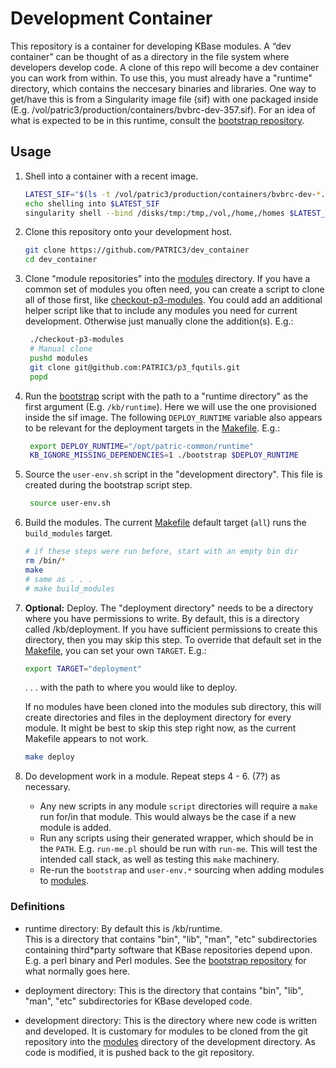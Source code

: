 # Development Container

This repository is a container for developing KBase modules.
A “dev container” can be thought of as a directory in the
file system where developers develop code. A clone of this repo
will become a dev container you can work from within.
To use this, you must already have a "runtime" directory, which
contains the neccesary binaries and libraries. One way to get/have this
is from a Singularity image file (sif) with one packaged inside
(E.g. /vol/patric3/production/containers/bvbrc-dev-357.sif).
For an idea of
what is expected to be in this runtime, consult the [bootstrap
repository](https://github.com/olsonanl/bootstrap).

## Usage

1. Shell into a container with a recent image.
   ```bash
   LATEST_SIF="$(ls -t /vol/patric3/production/containers/bvbrc-dev-*.sif | head -n 1)"
   echo shelling into $LATEST_SIF
   singularity shell --bind /disks/tmp:/tmp,/vol,/home,/homes $LATEST_SIF
   ```

2. Clone this repository onto your development host.
   ```bash
   git clone https://github.com/PATRIC3/dev_container
   cd dev_container
   ```

3. Clone "module repositories" into the [modules](modules) directory. If you have
a common set of modules you often need, you can create a script to
clone all of those first, like [checkout-p3-modules](checkout-p3-modules).
You could add an additional helper script like that to include any modules
you need for current development. Otherwise just manually clone the addition(s).
E.g.:
   ```bash
    ./checkout-p3-modules
    # Manual clone
    pushd modules
    git clone git@github.com:PATRIC3/p3_fqutils.git
    popd
   ```

4. Run the [bootstrap](bootstrap) script with the path to a "runtime directory"
as the first argument (E.g. `/kb/runtime`). Here we will use the one provisioned
inside the sif image. The following `DEPLOY_RUNTIME` variable
also appears to be relevant for the deployment targets in the [Makefile](Makefile).
E.g.:
   ```bash
    export DEPLOY_RUNTIME="/opt/patric-common/runtime"
    KB_IGNORE_MISSING_DEPENDENCIES=1 ./bootstrap $DEPLOY_RUNTIME
   ```

5. Source the `user-env.sh` script in the "development directory".
This file is created during the bootstrap script step.
   ```bash
    source user-env.sh
    ```

6. Build the modules. The current [Makefile](Makefile) default target (`all`) runs the `build_modules` target.
    ```bash
    # if these steps were run before, start with an empty bin dir
    rm /bin/*
    make
    # same as . . .
    # make build_modules
    ```

7. **Optional:** Deploy. The "deployment directory" needs to be a directory where you
have permissions to write. By default, this is a directory called
/kb/deployment.  If you have sufficient permissions to create this
directory, then you may skip this step. To override that default
set in the [Makefile](Makefile), you can set your own `TARGET`.
E.g.:
   ```bash
   export TARGET="deployment"
   ```

   . . . with the path to where you would like to deploy.

    If no modules have been cloned into the modules
sub directory, this will create directories and files in the deployment
directory for every module. It might be best to skip this step right now,
as the current Makefile appears to not work.
   ```bash
   make deploy
   ```

8. Do development work in a module. Repeat steps 4 - 6. (7?) as necessary.
   - Any new scripts in any module `script` directories will require a `make` run for/in that module.
   This would always be the case if a new module is added.
   - Run any scripts using their generated wrapper, which should be in the `PATH`.
   E.g. `run-me.pl` should be run with `run-me`. This will test the intended call stack, as well as
   testing this `make` machinery.
   - Re-run the `bootstrap` and `user-env.*` sourcing when adding modules to [modules](modules).


### Definitions

* runtime directory: By default this is /kb/runtime.  
This is a directory that contains "bin", "lib",
"man", "etc" subdirectories containing third*party software that
KBase repositories depend upon. E.g. a perl binary and Perl modules.
See the [bootstrap repository](https://github.com/olsonanl/bootstrap.git) for what normally goes here.

* deployment directory: This is the directory that contains "bin",
"lib", "man", "etc" subdirectories for KBase developed code.

* development directory: This is the directory where new code is
written and developed.  It is customary for modules to be cloned
from the git repository into the [modules](modules) directory of the 
development directory. As code is modified, it is pushed back
to the git repository.